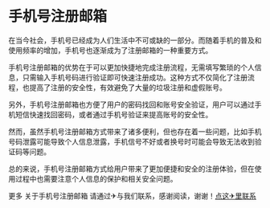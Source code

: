 # 手机号注册邮箱

在当今社会，手机号已经成为人们生活中不可或缺的一部分。而随着手机的普及和使用频率的增加，手机号也逐渐成为了注册邮箱的一种重要方式。

手机号注册邮箱的优势在于可以更加快捷地完成注册流程，无需填写繁琐的个人信息，只需输入手机号码进行验证即可快速注册成功。这种方式不仅简化了注册流程，也提高了注册的安全性，有效避免了大量的垃圾注册和虚假账号。

另外，手机号注册邮箱也方便了用户的密码找回和账号安全验证，用户可以通过手机短信快速找回密码，或者通过手机号验证来提高账号的安全性。

然而，虽然手机号注册邮箱方式带来了诸多便利，但也存在着一些问题，比如手机号码泄露可能导致个人信息泄露，手机信号不好或者换号时可能会导致无法收到验证码等问题。

总的来说，手机号注册邮箱方式给用户带来了更加便捷和安全的注册体验，但在使用过程中也需要注意个人信息的保护和相关安全问题。

更多 关于手机号注册邮箱 请通过✈与我们联系，感谢阅读，谢谢！[点这✈里联系](https://ads.k02.cc)